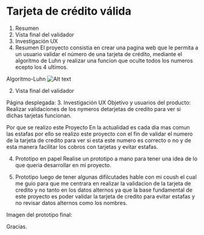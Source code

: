 # Tarjeta de crédito válida

1. Resumen
2. Vista final del validador
3. Investigación UX
1. Resumen
El proyecto consistia en crear una pagina web que le permita a un usuario validar el número de una tarjeta de crédito, mediante el algoritmo de Luhn y realizar una funcion que oculte todos los numeros ecepto los 4 ultimos.

Algoritmo-Luhn
![Alt text](thumb.png)

2. Vista final del validador


Página desplegada: 
3. Investigación UX
Objetivo y usuarios del producto:
Realizar validaciones de los nymeros detarjetas de credito para ver si dichas tarjetas funcionan.

Por que se realizo este Proyecto
En la actualidad es cada dia mas comun las estafas por ello se realizo este proyecto con el fin de validar el numero de la tarjeta de credito para ver si esta este numero es correcto o no y de esta manera facilitar los cobros con tarjetas y evitar estafas.

4. Prototipo en papel
Realise un prototipo a mano para tener una idea de lo que queria desarrollar en mi proyecto.


5. Prototipo
luego de tener algunas difilcutades hable con mi coush el cual me guio para que me centrara en realizar la validacion de la tarjeta de credito y no tanto en los datos alternos ya que la base fundamental de este proyecto es poder validar la tarjeta de credito para evitar estafas y no revisar datos alternos como los nombres.

Imagen del prototipo final:


Gracias.